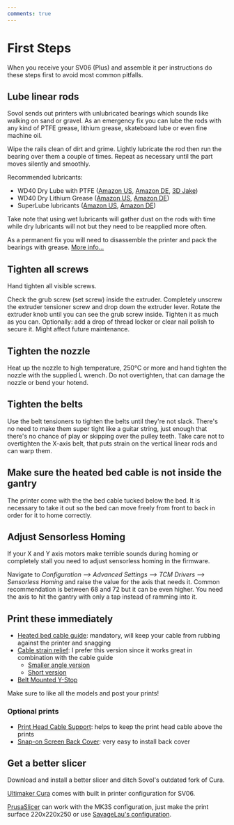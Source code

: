 ```yaml
---
comments: true
---
```


# First Steps

When you receive your SV06 (Plus) and assemble it per instructions do these steps first to avoid most common pitfalls.

## Lube linear rods

Sovol sends out printers with unlubricated bearings which sounds like walking on sand or gravel. As an emergency fix you can lube the rods with any kind of PTFE grease, lithium grease, skateboard lube or even fine machine oil. 

Wipe the rails clean of dirt and grime. Lightly lubricate the rod then run the bearing over them a couple of times. Repeat as necessary until the part moves silently and smoothly.

Recommended lubricants:

- WD40 Dry Lube with PTFE ([Amazon US](https://www.amazon.com/WD-40-300052-Specialist-Resistant-Spray/dp/B00AF0ODGM?keywords=wd40+dry+lube&qid=1681168661&sr=8-3&linkCode=ll1&tag=blakadders-20&linkId=d5ddcf4639dad80e4e807f181ab30243&language=en_US&ref_=as_li_ss_tl), [Amazon DE](https://www.amazon.de/-/en/WD-40-Specialist-Lubricant-49394-25NBA/dp/B098K1TGSC?crid=15HMWLGJEPKW1&keywords=wd40%2Bptfe&qid=1681168828&sprefix=wd40%2Bptfe%2Caps%2C101&sr=8-3&th=1&linkCode=ll1&tag=blakadders-20&linkId=3b900c7445c69ecc902a0f9dd3c0bb16&language=en_GB&ref_=as_li_ss_tl), [3D Jake](https://www.awin1.com/cread.php?awinmid=21809&awinaffid=930253&ued=https%3A%2F%2Fwww.3djake.com%2Fwd40%2Fspecialist-ptfe-dry-lubricant-spray))
- WD40 Dry Lithium Grease ([Amazon US](https://www.amazon.com/WD-40-Specialist-Protective-Lithium-Grease-Straw-Sprays/dp/B00L4QZ1VC?th=1&linkCode=ll1&tag=blakadders-20&linkId=15c680b23fb9dcc06ca78f78733c4200&language=en_US&ref_=as_li_ss_tl), [Amazon DE](https://www.amazon.de/-/en/WD-40-Specialist-White-Lithium-Grease/dp/B0913C2JLX?keywords=wd40%2Bweisses%2Blithium%2Bfett&qid=1681168799&sprefix=wd40%2Bwhite%2Blithi%2Caps%2C98&sr=8-4&th=1&linkCode=ll1&tag=blakadders-20&linkId=d8243e6724885decd1040765698018d0&language=en_GB&ref_=as_li_ss_tl))
- SuperLube lubricants ([Amazon US](https://www.amazon.com/s?k=Super+Lube&linkCode=ll2&tag=blakadders-20&linkId=8b1fd890fffb395066f04a8b3868317e&language=en_US&ref_=as_li_ss_tl), [Amazon DE](https://www.amazon.de/s?k=Super+Lube&linkCode=ll2&tag=blakadders-20&linkId=a88b9dd863f0ae93da72089be728d0a7&language=en_GB&ref_=as_li_ss_tl))

Take note that using wet lubricants will gather dust on the rods with time while dry lubricants will not but they need to be reapplied more often.

As a permanent fix you will need to disassemble the printer and pack the bearings with grease. [More info...](/troubleshooting/#dry-noisy-bearings)

## Tighten all screws

Hand tighten all visible screws.

Check the grub screw (set screw) inside the extruder. Completely unscrew the extruder tensioner screw and drop down the extruder lever. Rotate the extruder knob until you can see the grub screw inside. Tighten it as much as you can. Optionally: add a drop of thread locker or clear nail polish to secure it. Might affect future maintenance.

## Tighten the nozzle

Heat up the nozzle to high temperature, 250°C or more and hand tighten the nozzle with the supplied L wrench. Do not overtighten, that can damage the nozzle or bend your hotend.

## Tighten the belts

Use the belt tensioners to tighten the belts until they're not slack. There's no need to make them super tight like a guitar string, just enough that there's no chance of play or skipping over the pulley teeth. Take care not to overtighten the X-axis belt, that puts strain on the vertical linear rods and can warp them.

## Make sure the heated bed cable is not inside the gantry

The printer come with the the bed cable tucked below the bed. It is necessary to take it out so the bed can move freely from front to back in order for it to home correctly.

## Adjust Sensorless Homing

If your X and Y axis motors make terrible sounds during homing or completely stall you need to adjust sensorless homing in the firmware.

Navigate to *Configuration --> Advanced Settings --> TCM Drivers --> Sensorless Homing* and raise the value for the axis that needs it. Common recommendation is between 68 and 72 but it can be even higher. You need the axis to hit the gantry with only a tap instead of ramming into it.

## Print these immediately

- [Heated bed cable guide](https://www.printables.com/model/409689-heatbed-cable-support-for-sovol-sv06-3d-printer): mandatory, will keep your cable from rubbing against the printer and snagging
- [Cable strain relief](https://www.printables.com/model/423797-cable-strain-relief-for-sovol-sv06-curve): I prefer this version since it works great in combination with the cable guide
    - [Smaller angle version](https://www.printables.com/model/432542-sovol-sv06-strain-relief)
    - [Short version](https://www.printables.com/model/409689-heatbed-cable-support-for-sovol-sv06-3d-printer)
- [Belt Mounted Y-Stop](https://www.printables.com/model/410274-gt2-belt-mounted-y-stop-for-sovol-sv06-3d-printer)

Make sure to like all the models and post your prints!

### Optional prints

- [Print Head Cable Support](https://www.printables.com/model/427286-sovol-sv06-plus-print-head-cable-support): helps to keep the print head cable above the prints
- [Snap-on Screen Back Cover](https://www.printables.com/model/409672-lcd-display-back-cover-for-sovol-sv06-3d-printer): very easy to install back cover

## Get a better slicer

Download and install a better slicer and ditch Sovol's outdated fork of Cura.

[Ultimaker Cura](https://ultimaker.com/software/ultimaker-cura) comes with built in printer configuration for SV06.

[PrusaSlicer](https://www.prusa3d.com/page/prusaslicer_424/) can work with the MK3S configuration, just make the print surface 220x220x250 or use [SavageLau's configuration](https://www.printables.com/model/360315-printer-config).